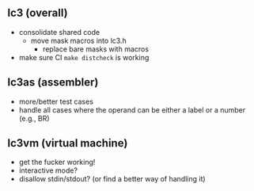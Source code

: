 ## lc3 (overall)
* consolidate shared code
  * move mask macros into lc3.h
    * replace bare masks with macros
* make sure CI `make distcheck` is working

## lc3as (assembler)
* more/better test cases
* handle all cases where the operand can be either a label or a number (e.g., BR)

## lc3vm (virtual machine)
* get the fucker working!
* interactive mode?
* disallow stdin/stdout? (or find a better way of handling it)
